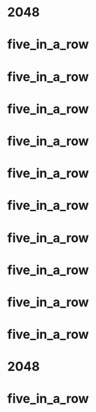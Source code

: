 # 2048
# five_in_a_row
# five_in_a_row
# five_in_a_row
# five_in_a_row
# five_in_a_row
# five_in_a_row
# five_in_a_row
# five_in_a_row
# five_in_a_row
# five_in_a_row
# 2048
# five_in_a_row
